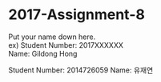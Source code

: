 # 2017-Assignment-8

Put your name down here.  
ex) Student Number: 2017XXXXXX  
Name: Gildong Hong

Student Number:  2014726059
Name: 유재연
